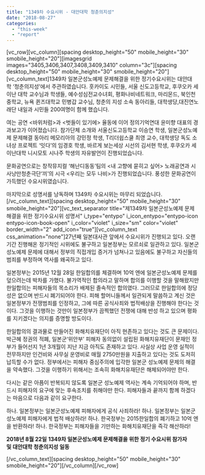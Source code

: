 ```yaml
---
title: "1349차 수요시위 - 대안대학 청춘의지성"
date: "2018-08-27"
categories: 
  - "this-week"
  - "report"
---
```


\[vc\_row\]\[vc\_column\]\[spacing desktop\_height="50" mobile\_height="30" smobile\_height="20"\]\[imagesgrid images="3405,3406,3407,3408,3409,3410" column="3c"\]\[spacing desktop\_height="50" mobile\_height="30" smobile\_height="20"\]\[vc\_column\_text\]1349차 일본군성노예제 문제해결을 위한 정기수요시위는 대안대학 ‘청춘의지성’에서 주관하였습니다. 훗카이도 시민들, 서울 신도고등학교, 후쿠오카 세이난 대학 교수님과 학생들, 예수성심전교수녀회, 평화나비네트워크, 마리몬드, 북인천중학교, 뉴욕 퀸즈대학교 민병갑 교수님, 청춘의 지성 소속 동아리들, 대학생당,대진연노래단 내일과 시민들 200여명이 함께 했습니다.

여는 공연 <바위처럼>과 <벗들이 있기에> 율동에 이어 정의기억연대 윤미향 대표의 경과보고가 이어졌습니다. 참가단체 소개와 서울신도고등학교 이승연 학생, 일본군성노예제 문제해결 동아리 메모리아의 강민정 학생, T리더쉽스쿨 최영 교수, 대학생당 독도 소녀상 프로젝트 ‘잇다’의 임경호 학생, 바르게 보는세상 시선의 김서현 학생, 후쿠오카 세이난대학 니시모토 시나주 학생의 자유발언이 진행되었습니다.

문화공연으로는 창작뮤지컬 ‘해난디동동’팀의 <내 고향에 묻히고 싶어> 노래공연과 시사낭만청춘극단‘끼’의 시극 <우리는 모두 나비>가 진행되었습니다. 풍성한 문화공연이 가득했던 수요시위였습니다.

마지막으로 성명서를 낭독하며 1349차 수요시위는 마무리 되었습니다.\[/vc\_column\_text\]\[spacing desktop\_height="50" mobile\_height="30" smobile\_height="20"\]\[vc\_text\_separator title="제1349차 일본군성노예제 문제해결을 위한 정기수요시위 성명서" i\_type="entypo" i\_icon\_entypo="entypo-icon entypo-icon-book-open" i\_color="violet" i\_size="sm" color="violet" border\_width="2" add\_icon="true"\]\[vc\_column\_text css\_animation="none"\]27년째 일본대사관 앞에서 수요시위가 진행되고 있다. 오랜 기간 진행해온 정기적인 시위에도 불구하고 일본정부는 모르쇠로 일관하고 있다. 일본군 성노예제 문제에 대해서 정부의 직접개입 증거가 넘쳐나고 있음에도 불구하고 자신들의 범죄를 부정하며 역사를 왜곡하고 있다.

일본정부는 2015년 12월 28일 한일합의를 체결하며 10억 엔에 일본군성노예제 문제를 덮으려는데 박차를 가했다. 불가역적인 합의라고 말하며 합의를 이행할 것을 말해왔지만 한일합의는 피해자들의 목소리가 배제된 졸속적인 합의였다. 그러므로 한일합의에 정당성은 없으며 반드시 폐기되어야 한다. 피해 할머니들께서 일관되게 말씀하고 계신 것은 일본정부가 전쟁범죄를 인정하고, 그에 따른 공식사죄와 법적배상을 진행해야 한다는 것이다. 그것을 이행하는 것만이 일본정부가 끔찍했던 전쟁에 대해 반성 하고 있으며 평화를 지키겠다는 의지를 증명할 방도이다.

한일합의의 결과물로 만들어진 화해치유재단이 아직 현존하고 있다는 것도 큰 문제이다. 박근혜 정권의 적폐, 일본군‘위안부’ 피해자 동의없이 설립된 화해치유재단이 문재인 정부가 들어선지 1년 3개월이 지난 지금 아직도 존재하고 있다. 사실상 사업 운영 실적이 전무하지만 인건비와 사무실 운영비로 매월 2750만원을 지출하고 있다는 것도 도저히 납득할 수가 없다. 정부에서는 피해자 중심주의에 입각한 일본군 성노예제 문제의 해결을 약속했다. 그것을 이행하기 위해서는 조속히 화해치유재단은 해체되어야만 한다.

다시는 같은 아픔이 반복되지 않도록 일본군 성노예제 역사는 계속 기억되어야 하며, 반드시 피해자의 요구에 맞는 후속조치를 취해야만 한다. 피해자들과 끝까지 함께 하겠다는 마음으로 다음과 같이 요구한다.

하나. 일본정부는 일본군성노예제 피해자에게 공식 사죄하라! 하나. 일본정부는 일본군성노예제 피해자에게 법적 배상하라! 하나. 한국정부는 2015한일합의 폐기하고 10억 엔을 반환하라! 하나. 한국정부는 피해자들을 기만하는 화해치유재단을 즉각 해산하라!

**2018년 8월 22일** **1349차 일본군성노예제 문제해결을 위한 정기 수요시위 참가자 및 대안대학 청춘의지성 일동**

\[/vc\_column\_text\]\[spacing desktop\_height="50" mobile\_height="30" smobile\_height="20"\]\[/vc\_column\]\[/vc\_row\]
